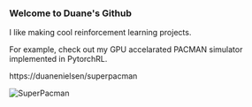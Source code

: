 ### Welcome to Duane's Github

I like making cool reinforcement learning projects.

For example, check out my GPU accelarated PACMAN simulator implemented in PytorchRL.

https://duanenielsen/superpacman

<img align="center" alt="SuperPacman" src="https://github.com/DuaneNielsen/DuaneNielsen/blob/main/superpacman.gif?raw=true" />
